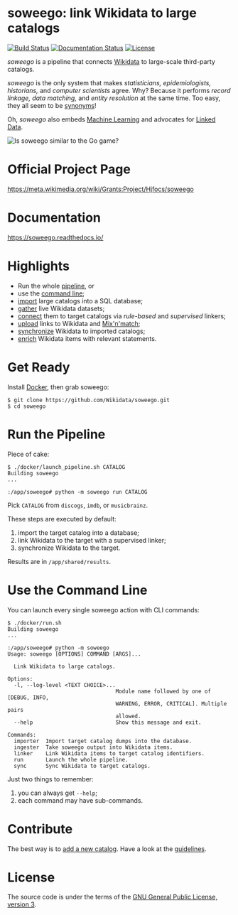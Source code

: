 # soweego: link Wikidata to large catalogs
[![Build Status](https://travis-ci.com/Wikidata/soweego.svg?branch=master)](https://travis-ci.com/Wikidata/soweego)
[![Documentation Status](https://readthedocs.org/projects/soweego/badge/?version=latest)](https://soweego.readthedocs.io/en/latest/?badge=latest)
[![License](https://img.shields.io/github/license/Wikidata/soweego.svg)](https://www.gnu.org/licenses/gpl-3.0.html)

_soweego_ is a pipeline that connects [Wikidata](https://wikidata.org/) to large-scale third-party catalogs.

_soweego_ is the only system that makes _statisticians, epidemiologists, historians,_ and _computer scientists_ agree.
Why? Because it performs _record linkage, data matching,_ and _entity resolution_ at the same time.
Too easy, they all seem to be [synonyms](https://en.wikipedia.org/wiki/Record_linkage#Naming_conventions)!

Oh, _soweego_ also embeds [Machine Learning](https://en.wikipedia.org/wiki/Machine_learning) and advocates for [Linked Data](https://en.wikipedia.org/wiki/Linked_data).

![Is soweego similar to the Go game?](https://upload.wikimedia.org/wikipedia/commons/9/96/Crosscut.jpg)

# Official Project Page
https://meta.wikimedia.org/wiki/Grants:Project/Hjfocs/soweego

# Documentation
https://soweego.readthedocs.io/

# Highlights
- Run the whole [pipeline](#Run_the_Pipeline), or
- use the [command line](#Command_Line);
- [import](https://soweego.readthedocs.io/en/latest/importer.html) large catalogs into a SQL database;
- [gather](https://soweego.readthedocs.io/en/latest/wikidata.html) live Wikidata datasets;
- [connect](https://soweego.readthedocs.io/en/latest/linker.html) them to target catalogs via _rule-based_ and _supervised_ linkers;
- [upload](https://soweego.readthedocs.io/en/latest/ingestor.html) links to Wikidata and [Mix'n'match](https://tools.wmflabs.org/mix-n-match/);
- [synchronize](https://soweego.readthedocs.io/en/latest/validator.html#module-soweego.validator.checks) Wikidata to imported catalogs;
- [enrich](https://soweego.readthedocs.io/en/latest/validator.html#module-soweego.validator.enrichment) Wikidata items with relevant statements.

# Get Ready
Install [Docker](https://docs.docker.com/install/), then grab soweego:

```
$ git clone https://github.com/Wikidata/soweego.git
$ cd soweego
```

# Run the Pipeline
Piece of cake:

```
$ ./docker/launch_pipeline.sh CATALOG
Building soweego
...

:/app/soweego# python -m soweego run CATALOG
```

Pick `CATALOG` from `discogs`, `imdb`, or `musicbrainz`.

These steps are executed by default:
1. import the target catalog into a database;
2. link Wikidata to the target with a supervised linker;
3. synchronize Wikidata to the target.

Results are in `/app/shared/results`.

# Use the Command Line
You can launch every single soweego action with CLI commands:

```
$ ./docker/run.sh
Building soweego
...

:/app/soweego# python -m soweego
Usage: soweego [OPTIONS] COMMAND [ARGS]...

  Link Wikidata to large catalogs.

Options:
  -l, --log-level <TEXT CHOICE>...
                                  Module name followed by one of [DEBUG, INFO,
                                  WARNING, ERROR, CRITICAL]. Multiple pairs
                                  allowed.
  --help                          Show this message and exit.

Commands:
  importer  Import target catalog dumps into the database.
  ingester  Take soweego output into Wikidata items.
  linker    Link Wikidata items to target catalog identifiers.
  run       Launch the whole pipeline.
  sync      Sync Wikidata to target catalogs.
```

Just two things to remember:
1. you can always get `--help`;
2. each command may have sub-commands.

# Contribute
The best way is to [add a new catalog](https://github.com/Wikidata/soweego/wiki/Import-a-new-database).
Have a look at the [guidelines](CONTRIBUTING.md).

# License
The source code is under the terms of the [GNU General Public License, version 3](https://www.gnu.org/licenses/gpl.html).
